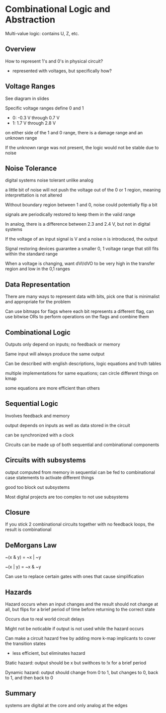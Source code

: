 # Combinational Logic and Abstraction 

Multi-value logic: contains U, Z, etc.

## Overview 

How to represent 1's and 0's in physical circuit?
- represented with voltages, but specifically how?

## Voltage Ranges 

See diagram in slides 

Specific voltage ranges define 0 and 1
- 0: -0.3 V through 0.7 V
- 1: 1.7 V through 2.8 V

on either side of the 1 and 0 range, there is a damage range and an unknown range 

If the unknown range was not present, the logic would not be stable due to noise 

## Noise Tolerance 

digital systems noise tolerant unlike analog

a little bit of noise will not push the voltage out of the 0 or 1 region, meaning interprettation is not altered 

Without boundary region between 1 and 0, noise could potentially flip a bit 

signals are periodically restored to keep them in the valid range 

In analog, there is a difference between 2.3 and 2.4 V, but not in digital systems 

If the voltage of an input signal is V and a noise n is introduced, the output

Signal restoring devices guarantee a smaller 0, 1 voltage range that still fits within the standard range 

When a voltage is changing, want dVI/dVO to be very high in the transfer region and low in the 0,1 ranges 

## Data Representation 

There are many ways to represent data with bits, pick one that is minimalist and appropriate for the problem 

Can use bitmaps for flags where each bit represents a different flag, can use bitwise ORs to perform operations on the flags and combine them 

## Combinational Logic 

Outputs only depend on inputs; no feedback or memory 

Same input will always produce the same output 

Can be described with english descriptions, logic equations and truth tables 

multiple implementations for same equations; can circle different things on kmap

some equations are more efficient than others

## Sequential Logic 

Involves feedback and memory 

output depends on inputs as well as data stored in the circuit

can be synchronized with a clock 

Circuits can be made up of both sequential and combinational components 

## Circuits with subsystems 

output computed from memory in sequential can be fed to combinational case statements to activate different things

good too block out subsystems 

Most digital projects are too complex to not use subsystems 

## Closure

If you stick 2 combinational circuits together with no feedback loops, the result is combinational 


## DeMorgans Law

~(x & y) = ~x | ~y

~(x | y) = ~x & ~y

Can use to replace certain gates with ones that cause simplification 

## Hazards 

Hazard occurs when an input changes and the result should not change at all, but flips for a brief period of time before returning to the correct state 

Occurs due to real world circuit delays 

Might not be noticable if output is not used while the hazard occurs 

Can make a circuit hazard free by adding more k-map implicants to cover the transition states
- less efficient, but eliminates hazard

Static hazard: output should be x but swithces to !x for a brief period 

Dynamic hazard: output should change from 0 to 1, but changes to 0, back to 1, and then back to 0

## Summary

systems are digital at the core and only analog at the edges 






